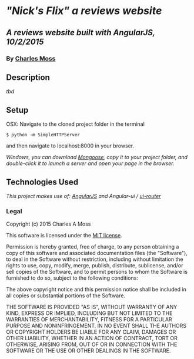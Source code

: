 # _"Nick's Flix" a reviews website_
## _A reviews website built with AngularJS, 10/2/2015_
### By [Charles Moss](https://twitter.com/CharlesMoss)
## Description
_tbd_

## Setup

OSX: Navigate to the cloned project folder in the terminal
```
$ python -m SimpleHTTPServer
```
and then navigate to localhost:8000 in your browser.

_Windows, you can download [Mongoose](https://code.google.com/p/mongoose/), copy it to your project folder, and double-click it to launch a server and open your page in the browser._  

## Technologies Used
_This project makes use of: [AngularJS](https://angularjs.org/) and Angular-ui / [ui-router](https://github.com/angular-ui/ui-router)_

### Legal
Copyright (c) 2015 Charles A Moss

This software is licensed under the [MIT license](https://en.wikipedia.org/wiki/MIT_License).

Permission is hereby granted, free of charge, to any person obtaining a copy of this software and associated documentation files (the "Software"), to deal in the Software without restriction, including without limitation the rights to use, copy, modify, merge, publish, distribute, sublicense, and/or sell copies of the Software, and to permit persons to whom the Software is furnished to do so, subject to the following conditions:

The above copyright notice and this permission notice shall be included in all copies or substantial portions of the Software.

THE SOFTWARE IS PROVIDED "AS IS", WITHOUT WARRANTY OF ANY KIND, EXPRESS OR IMPLIED, INCLUDING BUT NOT LIMITED TO THE WARRANTIES OF MERCHANTABILITY, FITNESS FOR A PARTICULAR PURPOSE AND NONINFRINGEMENT. IN NO EVENT SHALL THE AUTHORS OR COPYRIGHT HOLDERS BE LIABLE FOR ANY CLAIM, DAMAGES OR OTHER LIABILITY, WHETHER IN AN ACTION OF CONTRACT, TORT OR OTHERWISE, ARISING FROM, OUT OF OR IN CONNECTION WITH THE SOFTWARE OR THE USE OR OTHER DEALINGS IN THE SOFTWARE.
